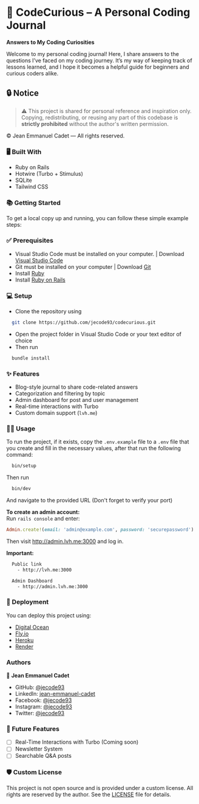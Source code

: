 # 🧠 CodeCurious – A Personal Coding Journal

**Answers to My Coding Curiosities**

Welcome to my personal coding journal!
Here, I share answers to the questions I’ve faced on my coding journey. It’s my way of keeping track of lessons learned,
and I hope it becomes a helpful guide for beginners and curious coders alike.

## 🔒 Notice

> ⚠️ This project is shared for personal reference and inspiration only.  
> Copying, redistributing, or reusing any part of this codebase is **strictly prohibited** without the author's written
> permission.

© Jean Emmanuel Cadet — All rights reserved.

### 🖥️ Built With

- Ruby on Rails
- Hotwire (Turbo + Stimulus)
- SQLite
- Tailwind CSS

### 📚 Getting Started

To get a local copy up and running, you can follow these simple example steps:

### ✅ Prerequisites

- Visual Studio Code must be installed on your computer. | Download [Visual Studio
  Code](https://code.visualstudio.com/)
- Git must be installed on your computer | Download [Git](https://git-scm.com/downloads)
- Install [Ruby](https://www.ruby-lang.org/en/documentation/installation/)
- Install [Ruby on Rails](https://guides.rubyonrails.org/install_ruby_on_rails.html)

### 💻 Setup

- Clone the repository using

```sh
  git clone https://github.com/jecode93/codecurious.git
```

- Open the project folder in Visual Studio Code or your text editor of choice
- Then run

```sh
  bundle install
```

### ✨ Features

- Blog-style journal to share code-related answers
- Categorization and filtering by topic
- Admin dashboard for post and user management
- Real-time interactions with Turbo
- Custom domain support (`lvh.me`)

### 👨‍💻 Usage

To run the project, if it exists, copy the `.env.example` file to a `.env` file that you create and fill in the
necessary
values, after that run the following command:

```sh
  bin/setup
```

Then run

```sh
  bin/dev
```

And navigate to the provided URL (Don't forget to verify your port)

**To create an admin account:**  
Run `rails console` and enter:

```ruby
Admin.create!(email: 'admin@example.com', password: 'securepassword')
```

Then visit http://admin.lvh.me:3000 and log in.

**Important:**

```sh
  Public link
    - http://lvh.me:3000

  Admin Dashboard
    - http://admin.lvh.me:3000
```

### 🚀 Deployment

You can deploy this project using:

- [Digital Ocean](https://www.digitalocean.com/)
- [Fly.io](https://fly.io/)
- [Heroku](https://www.heroku.com/)
- [Render](https://render.com/)

### Authors

👤 **Jean Emmanuel Cadet**

- GitHub: [@jecode93](https://github.com/jecode93)
- LinkedIn: [jean-emmanuel-cadet](https://www.linkedin.com/in/jean-emmanuel-cadet/)
- Facebook: [@jecode93](https://www.facebook.com/jecode93)
- Instagram: [@jecode93](https://instagram.com/jecode93)
- Twitter: [@jecode93](https://twitter.com/jecode93)

### 🔭 Future Features <a name="future-features"></a>

- [ ] Real-Time Interactions with Turbo (Coming soon)
- [ ] Newsletter System
- [ ] Searchable Q&A posts

### 🛡 Custom License

This project is not open source and is provided under a custom license.
All rights are reserved by the author.
See the [LICENSE](./LICENSE) file for details.
